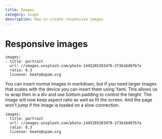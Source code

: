 ```yaml
---
title: Images
category: usage
description: How to create responsive images
---
```


# Responsive images

```styledYaml
images:
- title: portrait
  url: //images.unsplash.com/photo-1445285303476-2f3b16d67b7a
  ratio: 0.3
  license: beate@spam.org
```

You can insert normal images in markdown, but if you need larger images that scales with the device you can insert them using Yaml. This allows us to wrap then in a div and use bottom padding to control the height. The image will now keep aspect ratio as well as fit the screen. And the page won't jump if the image is loaded on a slow connection.

```highlight
images:
- title: portrait
  url: //images.unsplash.com/photo-1445285303476-2f3b16d67b7a
  ratio: 0.3
  license: beate@spam.org
```